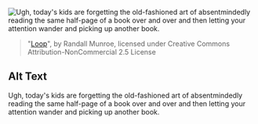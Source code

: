 ![Ugh, today's kids are forgetting the old-fashioned art of absentmindedly reading the same half-page of a book over and over and then letting your attention wander and picking up another book.](https://imgs.xkcd.com/comics/loop.png)
> "[Loop](https://xkcd.com/1411/)", by Randall Munroe, licensed under Creative Commons Attribution-NonCommercial 2.5 License

## Alt Text
Ugh, today's kids are forgetting the old-fashioned art of absentmindedly reading the same half-page of a book over and over and then letting your attention wander and picking up another book.
